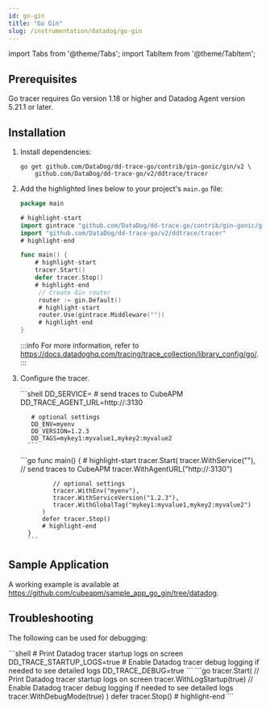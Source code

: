 ```yaml
---
id: go-gin
title: "Go Gin"
slug: /instrumentation/datadog/go-gin
---
```


import Tabs from '@theme/Tabs';
import TabItem from '@theme/TabItem';

## Prerequisites

Go tracer requires Go version 1.18 or higher and Datadog Agent version 5.21.1 or later.

## Installation

1. Install dependencies:

   ```shell
   go get github.com/DataDog/dd-trace-go/contrib/gin-gonic/gin/v2 \
       github.com/DataDog/dd-trace-go/v2/ddtrace/tracer
   ```

1. Add the highlighted lines below to your project's `main.go` file:

   ```go
   package main

   # highlight-start
   import gintrace "github.com/DataDog/dd-trace-go/contrib/gin-gonic/gin/v2"
   import "github.com/DataDog/dd-trace-go/v2/ddtrace/tracer"
   # highlight-end

   func main() {
       # highlight-start
       tracer.Start()
	   defer tracer.Stop()
       # highlight-end
        // Create Gin router
	    router := gin.Default()
        # highlight-start
	    router.Use(gintrace.Middleware(""))
        # highlight-end
   }
   ```
   :::info
   For more information, refer to https://docs.datadoghq.com/tracing/trace_collection/library_config/go/.
   :::

1. Configure the tracer.

   <Tabs>
      <TabItem value="env" label="Environment Variables">
         ```shell
          DD_SERVICE=<app_name>
          # send traces to CubeAPM
          DD_TRACE_AGENT_URL=http://<ip_address_of_cubeapm_server>:3130

          # optional settings
          DD_ENV=myenv
          DD_VERSION=1.2.3
          DD_TAGS=mykey1:myvalue1,mykey2:myvalue2
         ```
      </TabItem>
      <TabItem value="file" label="Code">
         ```go
         func main() {
             # highlight-start
             tracer.Start(
                tracer.WithService("<app_name>"),
                // send traces to CubeAPM
                tracer.WithAgentURL("http://<ip_address_of_cubeapm_server>:3130")

                // optional settings
                tracer.WithEnv("myenv"),
                tracer.WithServiceVersion("1.2.3"),
                tracer.WithGlobalTag("mykey1:myvalue1,mykey2:myvalue2")
             )
	         defer tracer.Stop()
             # highlight-end
         }
         ```
      </TabItem>
   </Tabs>

## Sample Application

A working example is available at https://github.com/cubeapm/sample_app_go_gin/tree/datadog.

## Troubleshooting

The following can be used for debugging:

<Tabs>
   <TabItem value="env" label="Environment Variables">
      ```shell
      # Print Datadog tracer startup logs on screen
      DD_TRACE_STARTUP_LOGS=true
      # Enable Datadog tracer debug logging if needed to see detailed logs
      DD_TRACE_DEBUG=true
      ```
   </TabItem>
   <TabItem value="file" label="Code">
      ```go
          tracer.Start(
              // Print Datadog tracer startup logs on screen
              tracer.WithLogStartup(true)
              // Enable Datadog tracer debug logging if needed to see detailed logs
              tracer.WithDebugMode(true)
          )
	      defer tracer.Stop()
         # highlight-end
      ```
   </TabItem>
</Tabs>